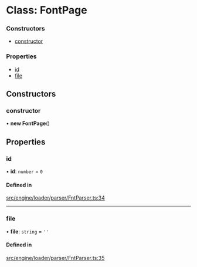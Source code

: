 # Class: FontPage


### Constructors

- [constructor](FontPage.md#constructor)

### Properties

- [id](FontPage.md#id)
- [file](FontPage.md#file)

## Constructors

### constructor

• **new FontPage**()

## Properties

### id

• **id**: `number` = `0`

#### Defined in

[src/engine/loader/parser/FntParser.ts:34](https://github.com/Orillusion/orillusion/blob/main/src/engine/loader/parser/FntParser.ts#L34)

___

### file

• **file**: `string` = `''`

#### Defined in

[src/engine/loader/parser/FntParser.ts:35](https://github.com/Orillusion/orillusion/blob/main/src/engine/loader/parser/FntParser.ts#L35)
